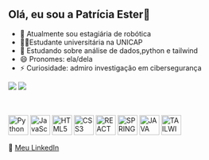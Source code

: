 ## Olá, eu sou a Patrícia Ester👋

- 🔭 Atualmente sou estagiária de robótica
- 👩‍🎓Estudante universitária na UNICAP
- 🌱 Estudando sobre análise de dados,python e tailwind
- 😄 Pronomes: ela/dela
- ⚡ Curiosidade: admiro investigação em cibersegurança

<picture>
  <source
    srcset="https://github-readme-stats.vercel.app/api?username=Patyadl&show_icons=true&theme=blueberry"
    media="(prefers-color-scheme: dark)"
  />
  <source
    srcset="https://github-readme-stats.vercel.app/api?username=Patyadl&show_icons=true&theme=blueberry"
    media="(prefers-color-scheme: light), (prefers-color-scheme: no-preference)"
  />
  <img src="https://github-readme-stats.vercel.app/api?username=Patyadl&show_icons=true&theme=blueberry" />
</picture>
<picture>
  <source
    srcset="https://github-readme-stats.vercel.app/api/top-langs/?username=Patyadl&layout=compact&theme=blueberry"
    media="(prefers-color-scheme: dark)"
  />
  <source
    srcset="https://github-readme-stats.vercel.app/api/top-langs/?username=Patyadl&layout=compact&theme=blueberry"
    media="(prefers-color-scheme: light), (prefers-color-scheme: no-preference)"
  />
  <img src="https://github-readme-stats.vercel.app/api/top-langs/?username=Patyadl&layout=compact&theme=blueberry" />
</picture>
<br/><br/><br/>
<p align="left">
  <img src="https://cdn.jsdelivr.net/gh/devicons/devicon/icons/python/python-original.svg" alt="Python" width="40" height="40"/>
  <img src="https://cdn.jsdelivr.net/gh/devicons/devicon/icons/javascript/javascript-original.svg" alt="JavaScript" width="40" height="40"/>
  <img src="https://cdn.jsdelivr.net/gh/devicons/devicon/icons/html5/html5-original.svg" alt="HTML5" width="40" height="40"/>
  <img src="https://cdn.jsdelivr.net/gh/devicons/devicon/icons/css3/css3-original.svg" alt="CSS3" width="40" height="40"/>
  <img src="https://cdn.jsdelivr.net/gh/devicons/devicon@latest/icons/react/react-original.svg" alt="REACT"  width="40" height="40"/>   
  <img src="https://cdn.jsdelivr.net/gh/devicons/devicon@latest/icons/spring/spring-original.svg" alt="SPRING "  width="40" height="40" />
 <img src="https://cdn.jsdelivr.net/gh/devicons/devicon@latest/icons/java/java-original.svg"  alt="JAVA"  width="40" height="40"  />
  <img src="https://cdn.jsdelivr.net/gh/devicons/devicon@latest/icons/tailwindcss/tailwindcss-original.svg" alt="TAILWIND"  width="40" height="40"  />
                           
</p>

📄 [Meu LinkedIn](https://www.linkedin.com/in/patr%C3%ADcia-lucena-02327b234/)


